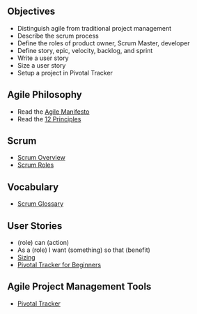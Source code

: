 ## Objectives

* Distinguish agile from traditional project management
* Describe the scrum process
* Define the roles of product owner, Scrum Master, developer
* Define story, epic, velocity, backlog, and sprint
* Write a user story
* Size a user story
* Setup a project in Pivotal Tracker

## Agile Philosophy

* Read the [Agile Manifesto](http://www.agilemanifesto.org/)
* Read the [12 Principles](http://www.agilemanifesto.org/principles.html)

## Scrum

* [Scrum Overview](https://www.scrumalliance.org/why-scrum)
* [Scrum Roles](http://www.agile42.com/en/agile-info-center/scrum-roles/)

## Vocabulary

* [Scrum Glossary](https://www.scrum.org/Resources/Scrum-Glossary?gclid=CjwKEAiAgvyxBRDmuviAj67g-XQSJABTLMcHVBxIkJYhZYjd2CXxDxXFkfalmanY-Jkiz9pMCI9AxBoCpVjw_wcB)

## User Stories

* (role) can (action)
* As a (role) I want (something) so that (benefit)
* [Sizing](http://scrummethodology.com/scrum-effort-estimation-and-story-points/)
* [Pivotal Tracker for Beginners](https://www.pivotaltracker.com/flash/flvplayer.swf?file=http://tracker.screencast.s3.amazonaws.com/pivotal-tracker-concepts.flv&image=https://d3jgo56a5b0my0.cloudfront.net/images/v7/application/screenshots/storyview.png&autostart=true%20*%20http://www.mountaingoatsoftware.com/agile/user-stories%20*%20https://help.rallydev.com/writing-great-user-story)

## Agile Project Management Tools

* [Pivotal Tracker](https://www.pivotaltracker.com)